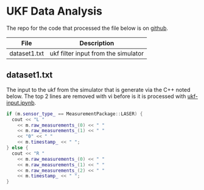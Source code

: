 # UKF Data Analysis

The repo for the code that processed the file below is on
[github](https://github.com/carltonwin8/CarND-Mercedes-SF-Utilities).

| File | Description |
| --- | --- |
| dataset1.txt | ukf filter input from the simulator |

## dataset1.txt

The input to the ukf from the simulator that is generate via the C++
noted below. The top 2 lines are removed with vi before is it is
processed with [ukf-input.ipynb]().

```cpp
if (m.sensor_type_ == MeasurementPackage::LASER) {
  cout << "L "
    << m.raw_measurements_(0) << " "
    << m.raw_measurements_(1) << " "
    << "0" << " "
    << m.timestamp_ << " ";
} else {
  cout << "R "
    << m.raw_measurements_(0) << " "
    << m.raw_measurements_(1) << " "
    << m.raw_measurements_(2) << " "
    << m.timestamp_ << " ";
}
```
